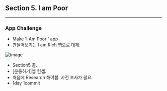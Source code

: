 ## Section 5. I am Poor

---

### App Challenge

- Make 'I Am Poor ' app
- 만들어보기는 I am Rich 앱으로 대체.

![image](https://user-images.githubusercontent.com/43080040/82000416-3f9f8800-9693-11ea-9ed6-4b0f6b52874a.png)

- Section5 끝.
- [운동하기]앱 컨셉.
- 처음에 Research 해야함. 사전 조사가 필요.
- 1day 1commit
